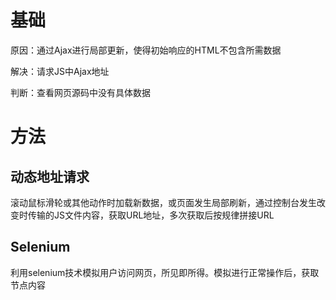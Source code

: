# 基础

原因：通过Ajax进行局部更新，使得初始响应的HTML不包含所需数据

解决：请求JS中Ajax地址

判断：查看网页源码中没有具体数据

# 方法

## 动态地址请求


滚动鼠标滑轮或其他动作时加载新数据，或页面发生局部刷新，通过控制台发生改变时传输的JS文件内容，获取URL地址，多次获取后按规律拼接URL

## Selenium

利用selenium技术模拟用户访问网页，所见即所得。模拟进行正常操作后，获取节点内容
